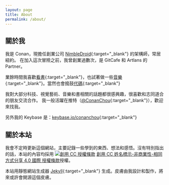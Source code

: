 ```yaml
---
layout: page
title: About
permalink: /about/
---
```


## 關於我

我是 Conan，現擔任創業公司 [NimbleDroid](https://nimbledroid.com){:target="_blank"} 的架構師，常居紐約。
在加入這次冒險之前，我曾創業過數次，是 GitCafe 和 Artlans 的 Partner。

業餘時間我喜歡[看書](https://www.goodreads.com/user/show/18814676-conan){:target="_blank"}，也試著做一些[音樂](https://soundcloud.com/sanji_music){:target="_blank"}。當然也會搗鼓[代碼](https://github.com/ConanChou){:target="_blank"}

我對大部分科技、視覺藝術、音樂和書相關的話題都很感興趣，很喜歡和志同道合的朋友交流合作。
我一般活躍在推特（[@ConanChou](http://twitter.com/conanchou){:target="_blank"}），歡迎來找我。

另外我的 Keybase 是：[keybase.io/conanchou](https://keybase.io/conanchou){:target="_blank"}


## 關於本站

我會不定時更新這個網站，主要記錄一些學到的東西、想法和感悟。沒有特別指出的話，本站的內容均採用 <a rel="license" href="http://creativecommons.org/licenses/by-nc-sa/4.0/" target="_blank"><img alt="創用 CC 授權條款" style="border-width:0" src="https://i.creativecommons.org/l/by-nc-sa/4.0/80x15.png" /></a> <a rel="license" href="http://creativecommons.org/licenses/by-nc-sa/4.0/" target="_blank">創用 CC 姓名標示-非商業性-相同方式分享 4.0 國際 授權條款</a>授權。

本站用靜態網站生成器 [Jekyll](https://jekyllrb.com/){:target="_blank"} 生成。皮膚由我設計和製作，將來或許會開源這個皮膚。


